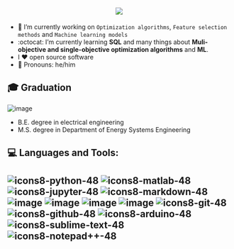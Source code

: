<!--
<div align="center">
   <h1>Hi there, I'm Hossein <img src="https://media.giphy.com/media/hvRJCLFzcasrR4ia7z/giphy.gif" width="45px"> </h1>
</div>
-->

<h1 align="center">
    <img src="https://readme-typing-svg.herokuapp.com/?lines=Hello,+There!+👋;This+is+Hossein+Jalali.....;Nice+to+meet+you!&center=true&size=30&color=008000&width=500">
</h1>


 
- 🔭 I’m currently working on `Optimization algorithms`, `Feature selection methods` and `Machine learning models`
- :octocat: I’m currently learning **SQL** and many things about **Muli-objective and single-objective optimization algorithms** and **ML**.
- I ❤️ open source software
- 👨 Pronouns: he/him
## 🎓 Graduation
 ![image](https://user-images.githubusercontent.com/109721381/180705155-03b135bc-9e5d-4ae7-bc54-c1a155bcd2f6.png)
- B.E. degree in electrical engineering
- M.S. degree in Department of Energy Systems Engineering
## 💻 Languages and Tools:
![icons8-python-48](https://user-images.githubusercontent.com/109721381/180719254-b5213cb5-3ca0-4fed-95fb-5b6e9b5c64d2.png)
![icons8-matlab-48](https://user-images.githubusercontent.com/109721381/180719650-28ca1544-81fa-425a-a8b4-6f9e3a1c10e3.png)
![icons8-jupyter-48](https://user-images.githubusercontent.com/109721381/180722327-998ef65a-f423-402c-97dc-657a8726c621.png)
![icons8-markdown-48](https://user-images.githubusercontent.com/109721381/180722345-c5a3c055-5b94-418e-8a9a-e553d761dd91.png)
![image](https://user-images.githubusercontent.com/109721381/180724109-15b96e44-ceff-4036-b45d-0d070d82dd89.png)
![image](https://user-images.githubusercontent.com/109721381/180728028-b41065ad-b914-4bf4-b31d-78dccdcff91d.png)
![image](https://user-images.githubusercontent.com/109721381/180728415-7c602359-4b3c-4645-9601-269dfc0dbdc8.png)
![image](https://user-images.githubusercontent.com/109721381/180728765-35b38603-8259-4868-a09a-c70ceddf083a.png)
![icons8-git-48](https://user-images.githubusercontent.com/109721381/180722357-fb9b1f0c-681e-4a02-b709-9a15d09b566f.png)
![icons8-github-48](https://user-images.githubusercontent.com/109721381/180722400-fe4442f9-832d-44a5-a063-1823660c441f.png)
![icons8-arduino-48](https://user-images.githubusercontent.com/109721381/180722439-5cadb75e-0420-4e43-81d3-b30adf5b10f1.png)
![icons8-sublime-text-48](https://user-images.githubusercontent.com/109721381/180722469-3e79c257-4e2c-4bb1-b56c-c690af89d90c.png)
![icons8-notepad++-48](https://user-images.githubusercontent.com/109721381/180722488-6b2cdb73-f349-4a06-88b5-0523ede1e870.png)
---



<!--
**HosseinJalali1996/HosseinJalali1996** is a ✨ _special_ ✨ repository because its `README.md` (this file) appears on your GitHub profile.

Here are some ideas to get you started:

- 🔭 I’m currently working on Optimization algorithms, Feature selection methods and Machine learning models
- 🌱 I’m currently learning **SQL**
- 👯 I’m looking to collaborate on ...
- 🤔 I’m looking for help with ...
- 💬 Ask me about ...
- 📫 How to reach me: ...
- 😄 Pronouns: he/him
- ⚡ Fun fact: ...
- I ❤️ Open Source Software
-->
